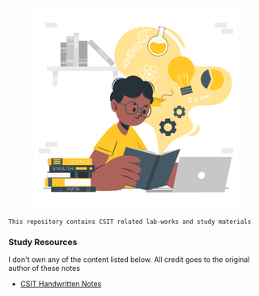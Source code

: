
<p align="center"><img src="assets/student.gif" width="400"></p>

    This repository contains CSIT related lab-works and study materials

### Study Resources

I don't own any of the content listed below. All credit goes to the original author of these notes

- [CSIT Handwritten Notes](https://drive.google.com/drive/folders/1Upd81GUyoEky-eg4Do8mf5v6j47jCgk5?usp=sharing)
